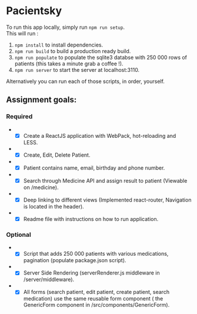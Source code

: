 # Pacientsky
To run this app locally, simply run `npm run setup`.  
This will run :  
  1. `npm install` to install dependencies.
  2. `npm run build` to build a production ready build.
  3. `npm run populate` to populate the sqlite3 databse with 250 000 rows of patients (this takes a minute grab a coffee !).
  4. `npm run server` to start the server at localhost:3110.

Alternatively you can run each of those scripts, in order, yourself.


## Assignment goals:
### Required
  *  - [x] Create a ReactJS application with WebPack, hot-reloading and LESS.
  *  - [x] Create, Edit, Delete Patient.
  *  - [x] Patient contains name, email, birthday and phone number.
  *  - [x] Search through Medicine API and assign result to patient (Viewable on /medicine).
  *  - [x] Deep linking to different views (Implemented react-router, Navigation is located in the header).
  *  - [x] Readme file with instructions on how to run application.
 
 ### Optional
  *  - [x] Script that adds 250 000 patients with various medications, pagination (populate package.json script).
  *  - [x] Server Side Rendering (serverRenderer.js middleware in /server/middleware).
  *  - [x] All forms (search patient, edit patient, create patient, search medication) use the same reusable form 
           component ( the GenericForm component in /src/components/GenericForm).
